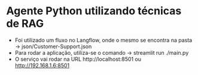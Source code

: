 # Agente Python utilizando técnicas de RAG

- Foi utilizado um fluxo no Langflow, onde o mesmo se encontra na pasta -> json/Customer-Support.json
- Para rodar a aplicação, utiliza-se o comando -> streamlit run ./main.py
- O serviço vai rodar na URL http://localhost:8501 ou http://192.168.1.6:8501
